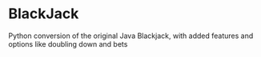 # BlackJack
Python conversion of the original Java Blackjack, with added features and options like doubling down and bets
